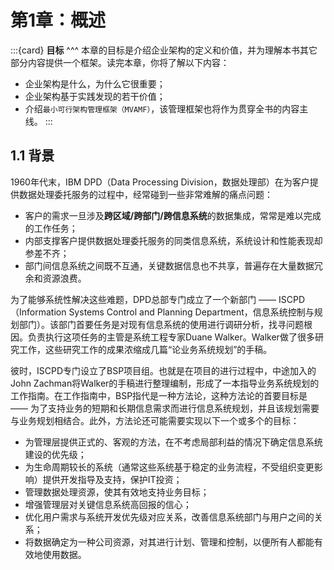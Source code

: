 # 第1章：概述

:::{card}
**目标**
^^^
本章的目标是介绍企业架构的定义和价值，并为理解本书其它部分内容提供一个框架。读完本章，你将了解以下内容：

- 企业架构是什么，为什么它很重要；
- 企业架构基于实践发现的若干价值；
- 介绍`最小可行架构管理框架（MVAMF）`，该管理框架也将作为贯穿全书的内容主线。
:::

## 1.1 背景

1960年代末，IBM DPD（Data Processing Division，数据处理部）在为客户提供数据处理委托服务的过程中，经常碰到一些非常难解的痛点问题：

- 客户的需求一旦涉及**跨区域/跨部门/跨信息系统**的数据集成，常常是难以完成的工作任务；
- 内部支撑客户提供数据处理委托服务的同类信息系统，系统设计和性能表现却参差不齐；
- 部门间信息系统之间既不互通，关键数据信息也不共享，普遍存在大量数据冗余和资源浪费。

为了能够系统性解决这些难题，DPD总部专门成立了一个新部门 —— ISCPD（Information Systems Control and Planning Department，信息系统控制与规划部门）。该部门首要任务是对现有信息系统的使用进行调研分析，找寻问题根因。负责执行这项任务的主管是系统工程专家Duane Walker。Walker做了很多研究工作，这些研究工作的成果浓缩成几篇“论业务系统规划”的手稿。

彼时，ISCPD专门设立了BSP项目组。也就是在项目的进行过程中，中途加入的John Zachman将Walker的手稿进行整理编制，形成了一本指导业务系统规划的工作指南。在工作指南中，BSP指代是一种方法论，这种方法论的首要目标是 —— 为了支持业务的短期和长期信息需求而进行信息系统规划，并且该规划需要与业务规划相结合。此外，方法论还可能需要实现以下一个或多个的目标：

- 为管理层提供正式的、客观的方法，在不考虑局部利益的情况下确定信息系统建设的优先级；
- 为生命周期较长的系统（通常这些系统基于稳定的业务流程，不受组织变更影响）提供开发指导及支持，保护IT投资；
- 管理数据处理资源，使其有效地支持业务目标；
- 增强管理层对关键信息系统高回报的信心；
- 优化用户需求与系统开发优先级对应关系，改善信息系统部门与用户之间的关系；
- 将数据确定为一种公司资源，对其进行计划、管理和控制，以便所有人都能有效地使用数据。